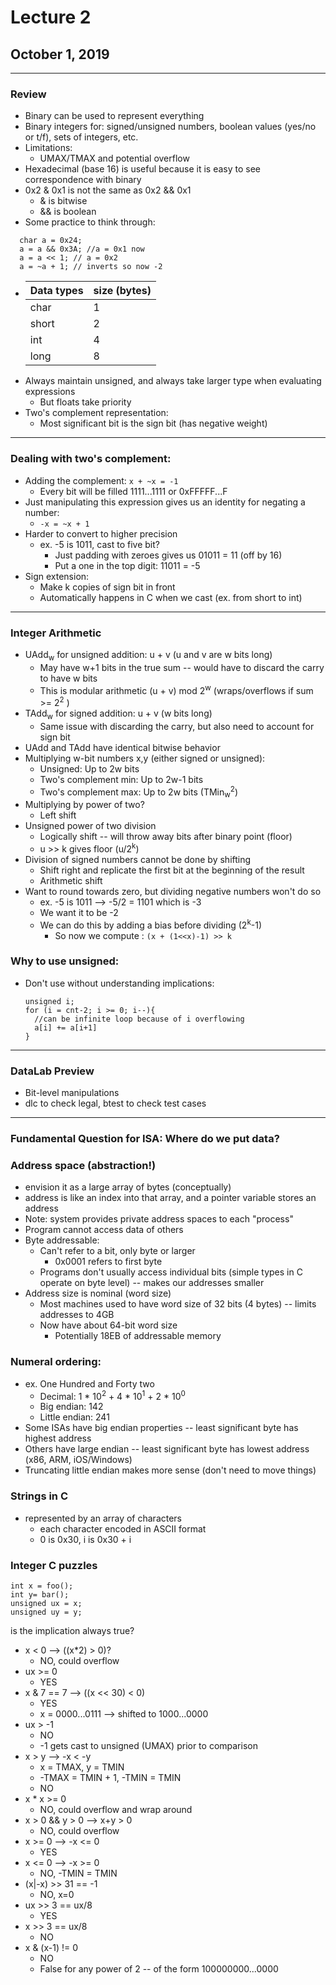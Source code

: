# Lecture 2
## October 1, 2019
---
### Review
- Binary can be used to represent everything
- Binary integers for: signed/unsigned numbers, boolean values (yes/no or t/f), sets of integers, etc.
- Limitations:
  - UMAX/TMAX and potential overflow
- Hexadecimal (base 16) is useful because it is easy to see correspondence with binary
- 0x2 & 0x1 is not the same as 0x2 && 0x1
  - & is bitwise
  - && is boolean
- Some practice to think through:
```{C}
  char a = 0x24;
  a = a && 0x3A; //a = 0x1 now
  a = a << 1; // a = 0x2
  a = ~a + 1; // inverts so now -2
  ```
- Data types | size (bytes)
  ---------- | ------------
  char       | 1
  short      | 2
  int        | 4
  long       | 8
- Always maintain unsigned, and always take larger type when evaluating expressions
  - But floats take priority
- Two's complement representation:
  - Most significant bit is the sign bit (has negative weight)

---
### Dealing with two's complement:
- Adding the complement: ```x + ~x = -1```
  - Every bit will be filled 1111...1111 or 0xFFFFF...F
- Just manipulating this expression gives us an identity for negating a number:
  - ```-x = ~x + 1 ```
- Harder to convert to higher precision
  - ex. -5 is 1011, cast to five bit?
    - Just padding with zeroes gives us 01011 = 11 (off by 16)
    - Put a one in the top digit: 11011 = -5
- Sign extension:
  - Make k copies of sign bit in front
  - Automatically happens in C when we cast (ex. from short to int)
---
### Integer Arithmetic
- UAdd<sub>w</sub> for unsigned addition: u + v (u and v are w bits long)
  - May have w+1 bits in the true sum -- would have to discard the carry to have w bits
  - This is modular arithmetic (u + v) mod 2<sup>w</sup> (wraps/overflows if sum >= 2<sup>2</sup> )
- TAdd<sub>w</sub> for signed addition: u + v (w bits long)
  - Same issue with discarding the carry, but also need to account for sign bit
- UAdd and TAdd have identical bitwise behavior
- Multiplying w-bit numbers x,y (either signed or unsigned):
  - Unsigned: Up to 2w bits
  - Two's complement min: Up to 2w-1 bits
  - Two's complement max: Up to 2w bits (TMin<sub>w</sub><sup>2</sup>)
- Multiplying by power of two?
  - Left shift
- Unsigned power of two division
  - Logically shift -- will throw away bits after binary point (floor)
  - u >> k gives floor (u/2<sup>k</sup>)
- Division of signed numbers cannot be done by shifting
  - Shift right and replicate the first bit at the beginning of the result
  - Arithmetic shift
- Want to round towards zero, but dividing negative numbers won't do so
  - ex. -5 is 1011 --> -5/2 = 1101 which is -3
  - We want it to be -2
  - We can do this by adding a bias before dividing (2<sup>k</sup>-1)
    - So now we compute : ``` (x + (1<<x)-1) >> k ```

### Why to use unsigned:
- Don't use without understanding implications:
  ```
  unsigned i;
  for (i = cnt-2; i >= 0; i--){
    //can be infinite loop because of i overflowing
    a[i] += a[i+1]
  }
  ```
---
### DataLab Preview
- Bit-level manipulations
- dlc to check legal, btest to check test cases
---
### Fundamental Question for ISA: Where do we put data?
### Address space (abstraction!)
- envision it as a large array of bytes (conceptually)
- address is like an index into that array, and a pointer variable stores an address
- Note: system provides private address spaces to each "process"
- Program cannot access data of others
- Byte addressable:
  - Can't refer to a bit, only byte or larger
    - 0x0001 refers to first byte
  - Programs don't usually access individual bits (simple types in C operate on byte level) -- makes our addresses smaller
- Address size is nominal (word size)
  - Most machines used to have word size of 32 bits (4 bytes) -- limits addresses to 4GB
  - Now have about 64-bit word size
    - Potentially 18EB of addressable memory

### Numeral ordering:
- ex. One Hundred and Forty two
  - Decimal: 1 * 10<sup>2</sup> + 4 * 10<sup>1</sup> + 2 * 10<sup>0</sup>
  - Big endian: 142
  - Little endian: 241
- Some ISAs have big endian properties -- least significant byte has highest address
- Others have large endian -- least significant byte has lowest address (x86, ARM, iOS/Windows)
- Truncating little endian makes more sense (don't need to move things)

### Strings in C
- represented by an array of characters
  - each character encoded in ASCII format
  - 0 is 0x30, i is 0x30 + i

### Integer C puzzles
```
int x = foo();
int y= bar();
unsigned ux = x;
unsigned uy = y;
```
is the implication always true?
- x < 0  --> ((x*2) > 0)?
  - NO, could overflow
- ux >= 0
  - YES
- x & 7 == 7 --> ((x << 30) < 0)
  - YES
  - x = 0000...0111  --> shifted to 1000...0000
- ux > -1
  - NO
  - -1 gets cast to unsigned (UMAX) prior to comparison
- x > y --> -x < -y
  - x = TMAX, y = TMIN
  - -TMAX = TMIN + 1, -TMIN = TMIN
  - NO
- x * x >= 0
  - NO, could overflow and wrap around
- x > 0 && y > 0 --> x+y > 0
  - NO, could overflow
- x >= 0 --> -x <= 0
  - YES
- x <= 0 --> -x >= 0
  - NO, -TMIN = TMIN
- (x|-x) >> 31 == -1
  - NO, x=0
- ux >> 3 == ux/8
  - YES
- x >> 3 == ux/8
  - NO
- x & (x-1) != 0
  - NO
  - False for any power of 2 -- of the form 100000000...0000
